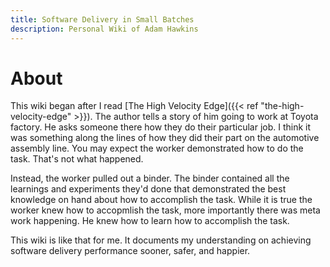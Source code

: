 ```yaml
---
title: Software Delivery in Small Batches
description: Personal Wiki of Adam Hawkins
---
```


# About

This wiki began after I read [The High Velocity
Edge]({{< ref "the-high-velocity-edge" >}}).
The author tells a story of him going to work at Toyota factory. He
asks someone there how they do their particular job. I think it was
something along the lines of how they did their part on the automotive
assembly line. You may expect the worker demonstrated how to do the
task. That's not what happened.

Instead, the worker pulled out a binder. The binder contained all the
learnings and experiments they'd done that demonstrated the best
knowledge on hand about how to accomplish the task. While it is true
the worker knew how to accopmlish the task, more importantly there was
meta work happening. He knew how to learn how to accomplish the task.

This wiki is like that for me. It documents my understanding
on achieving software delivery performance sooner, safer, and
happier.
